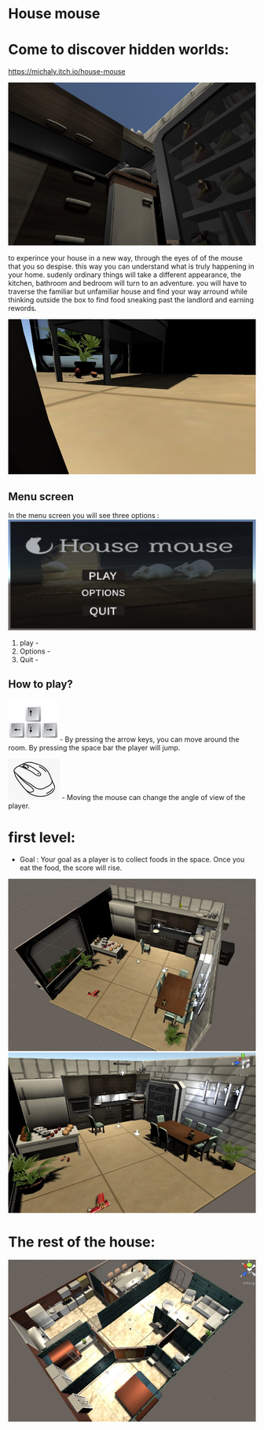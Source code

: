 # House mouse 
# Come to discover hidden worlds:
 
 https://michaly.itch.io/house-mouse
 
![](images/mouseView1.jpg)

to experince your house in a new way, through the eyes of of the mouse that you so despise. this way you can understand what is truly happening in your home. sudenly ordinary things will take a different appearance, the kitchen, bathroom and bedroom will turn to an adventure. you will have to traverse the familiar but unfamiliar house and find your way arround while thinking outside the box to find food sneaking past the landlord and earning rewords.  
 
 ![](images/mouseView3.jpg)
 
## Menu screen

In the menu screen you will see three options : 
 ![](images/menu.jpg)
1. play - 
2. Options - 
3. Quit - 
 
 ## How to play?

  ![](images/keys1.jpg) - By pressing the arrow keys, you can move around the room.
By pressing the space bar the player will jump.

 ![](images/mouse1.jpg) - Moving the mouse can change the angle of view of the player.


 # first level:
 
-  Goal : Your goal as a player is to collect foods in the space. Once you eat the food, the score will rise.
 
 
![](images/1.jpg)
![](images/2.jpg)

# The rest of the house:
![](images/house.jpg)

